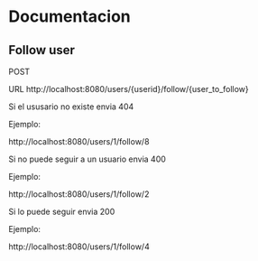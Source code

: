 # Documentacion

## Follow user

POST

URL  http://localhost:8080/users/{userid}/follow/{user_to_follow}

Si el ususario no existe envia 404

Ejemplo:

http://localhost:8080/users/1/follow/8

Si no puede seguir a un usuario envia 400

Ejemplo:

http://localhost:8080/users/1/follow/2

Si lo puede seguir envia 200

Ejemplo:

http://localhost:8080/users/1/follow/4
